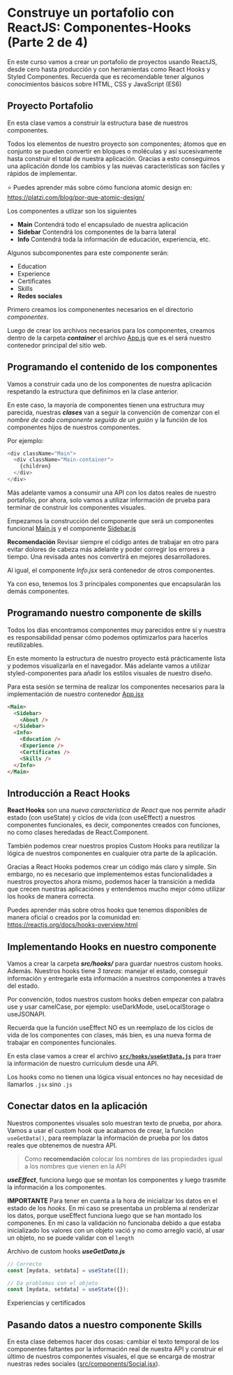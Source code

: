 # Construye un portafolio con ReactJS: **Componentes-Hooks** (Parte 2 de 4)

En este curso vamos a crear un portafolio de proyectos usando ReactJS, desde cero hasta producción y con herramientas como React Hooks y Styled Componentes. Recuerda que es recomendable tener algunos conocimientos básicos sobre HTML, CSS y JavaScript (ES6)

## Proyecto Portafolio

En esta clase vamos a construir la estructura base de nuestros componentes.

Todos los elementos de nuestro proyecto son componentes; átomos que en conjunto se pueden convertir en bloques o moléculas y así sucesivamente hasta construir el total de nuestra aplicación. Gracias a esto conseguimos una aplicación donde los cambios y las nuevas características son fáciles y rápidos de implementar.

:star: Puedes aprender más sobre cómo funciona atomic design en: https://platzi.com/blog/por-que-atomic-design/


Los componentes a utlizar son los siguientes

- **Main** Contendrá todo el encapsulado de nuestra aplicación
- **Sidebar** Contendrá los componentes de la barra lateral
- **Info** Contendrá toda la información de educación, experiencia, etc.

Algunos subcomponentes para este componente serán:
  - Education
  - Experience
  - Certificates
  - Skills
- **Redes sociales**

Primero creamos los componenentes necesarios en el directorio _componentes_.

Luego de crear los archivos necesarios para los componentes, creamos dentro de la carpeta **_container_** el archivo [App.js](../src/container/App.jsx) que es el será nuestro contenedor principal del sitio web.


## Programando el contenido de los componentes

Vamos a construir cada uno de los componentes de nuestra aplicación respetando la estructura que definimos en la clase anterior.

En este caso, la mayoría de componentes tienen una estructura muy parecida, nuestras **_clases_** van a seguir la convención de comenzar con el _nombre de cada componente seguido de un guión_ y la función de los componentes hijos de nuestros componentes.

Por ejemplo:
```js
<div className="Main">
  <div className="Main-container">
    {children}
  </div>
</div>
```

Más adelante vamos a consumir una API con los datos reales de nuestro portafolio, por ahora, solo vamos a utilizar información de prueba para terminar de construir los componentes visuales.


Empezamos la construcción del componente que será un componentes funcional [Main.js](../src/components/Main.jsx) y el componente [Sidebar.js]((../src/components/Sidebar.jsx))


**Recomendación** Revisar siempre el código antes de trabajar en otro para evitar dolores de cabeza más adelante y poder corregir los errores a tiempo. Una revisada antes nos convertirá en mejores desarrolladores.

Al igual, el componente _Info.jsx_ será contenedor  de otros componentes.

Ya con eso, tenemos los 3 principales componentes que encapsularán los demás componentes.


## Programando nuestro componente de skills

Todos los días encontramos componentes muy parecidos entre sí y nuestra es responsabilidad pensar cómo podemos optimizarlos para hacerlos reutilizables.

En este momento la estructura de nuestro proyecto está prácticamente lista y podemos visualizarla en el navegador. Más adelante vamos a utilizar styled-componentes para añadir los estilos visuales de nuestro diseño.

Para esta sesión se termina de realizar los componentes necesarios para la implementación de nuestro contenedor [App.jsx](../src/container/App.jsx)


```html
<Main>
  <Sidebar>
    <About />
  </Sidebar>
  <Info>
    <Education />
    <Experience />
    <Certificates />
    <Skills />
  </Info>
</Main>
```

## Introducción a React Hooks

**React Hooks** son una _nueva característica de React_ que nos permite añadir estado (con useState) y ciclos de vida (con useEffect) a nuestros componentes funcionales, es decir, componentes creados con funciones, no como clases heredadas de React.Component.

También podemos crear nuestros propios Custom Hooks para reutilizar la lógica de nuestros componentes en cualquier otra parte de la aplicación.

Gracias a React Hooks podemos crear un código más claro y simple. Sin embargo, no es necesario que implementemos estas funcionalidades a nuestros proyectos ahora mismo, podemos hacer la transición a medida que crecen nuestras aplicaciónes y entendemos mucho mejor cómo utilizar los hooks de manera correcta.

Puedes aprender más sobre otros hooks que tenemos disponibles de manera oficial o creados por la comunidad en: https://reactjs.org/docs/hooks-overview.html



## Implementando Hooks en nuestro componente

Vamos a crear la carpeta **_src/hooks/_** para guardar nuestros custom hooks. Además. Nuestros hooks tiene _3 tareas_: manejar el estado, conseguir información y entregarle esta información a nuestros componentes a través del estado.

Por convención, todos nuestros custom hooks deben empezar con palabra use y usar camelCase, por ejemplo: useDarkMode, useLocalStorage o useJSONAPI.

Recuerda que la función useEffect NO es un reemplazo de los ciclos de vida de los componentes con clases, más bien, es una nueva forma de trabajar en componentes funcionales.

En esta clase vamos a crear el archivo [**`src/hooks/useGetData.js`**](../src/hooks/useGetData.js) para traer la información de nuestro currículum desde una API.

Los hooks como no tienen una lógica visual entonces no hay necesidad de llamarlos `.jsx` sino `.js`


## Conectar datos en la aplicación

Nuestros componentes visuales solo muestran texto de prueba, por ahora. Vamos a usar el custom hook que acabamos de crear, la función `useGetData()`, para reemplazar la información de prueba por los datos reales que obtenemos de nuestra API.


> Como **recomendación** colocar los nombres de las propiedades igual a los nombres que vienen en la API

_**useEffect**_, funciona luego que se montan los componentes y luego trasmite la información a los componentes.

**IMPORTANTE** Para tener en cuenta a la hora de inicializar los datos en el estado de los _hooks_. En mi caso se presentaba un problema al renderizar los datos, porque useEffect funciona luego que se han montado los componenes. En mi caso la validación no funcionaba debido a que estaba inicializado los valores con un objeto vació y no como arreglo vació, al usar un objeto, no se puede validar con el `length`

Archivo de custom hooks _**useGetData.js**_
```js
// Correcto
const [mydata, setdata] = useState([]);

// Da problemas con el objeto
const [mydata, setdata] = useState({});
```

Experiencias y certificados

## Pasando datos a nuestro componente Skills

En esta clase debemos hacer dos cosas: cambiar el texto temporal de los componentes faltantes por la información real de nuestra API y construir el último de nuestros componentes visuales, el que se encarga de mostrar nuestras redes sociales ([src/components/Social.jsx](../src/components/Social.jsx)).

